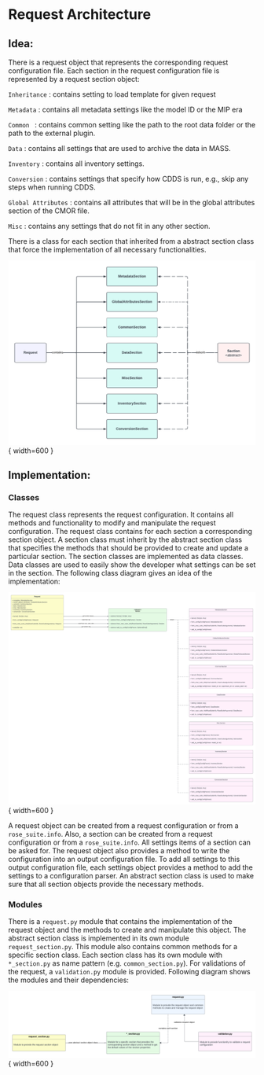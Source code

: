 # Request Architecture

## Idea:
There is a request object that represents the corresponding request configuration file. Each section in the request
configuration file is represented by a request section object:

`Inheritance`
:   contains setting to load template for given request

`Metadata`
:   contains all metadata settings like the model ID or the MIP era

`Common `
:   contains common setting like the path to the root data folder or the path to the external plugin.

`Data`
:    contains all settings that are used to archive the data in MASS.

`Inventory`
:   contains all inventory settings.

`Conversion`
:   contains settings that specify how CDDS is run, e.g., skip any steps when running CDDS.

`Global Attributes`
:   contains all attributes that will be in the global attributes section of the CMOR file.

`Misc`
:   contains any settings that do not fit in any other section.

There is a class for each section that inherited from a abstract section class that force the implementation of all 
necessary functionalities.

![Request Overview](request-overview.png){ width=600 }

## Implementation:

### Classes
The request class represents the request configuration. It contains all methods and functionality to modify and 
manipulate the request configuration. The request class contains for each section a corresponding section object. A 
section class must inherit by the abstract section class that specifies the methods that should be provided to create 
and update a particular section. The section classes are implemented as data classes. Data classes are used to easily 
show the developer what settings can be set in the section. The following class diagram gives an idea of the 
implementation:

![Request Class Diagram](request-class_diagram.png){ width=600 }

A request object can be created from a request configuration or from a `rose_suite.info`. Also, a section can be created 
from a request configuration or from a `rose_suite.info`. All settings items of a section can be asked for. The request 
object also provides a method to write the configuration into an output configuration file. To add all settings to this 
output configuration file, each settings object provides a method to add the settings to a configuration parser. An 
abstract section class is used to make sure that all section objects provide the necessary methods.

### Modules
There is a `request.py` module that contains the implementation of the request object and the methods to create and 
manipulate this object. The abstract section class is implemented in its own module `request_section.py`. This module 
also contains common methods for a specific section class. Each section class has its own module with `*_section.py` as 
name pattern (e.g. `common_section.py`). For validations of the request, a `validation.py` module is provided. Following 
diagram shows the modules and their dependencies:

![Request Modules](request-modules.png){ width=600 }